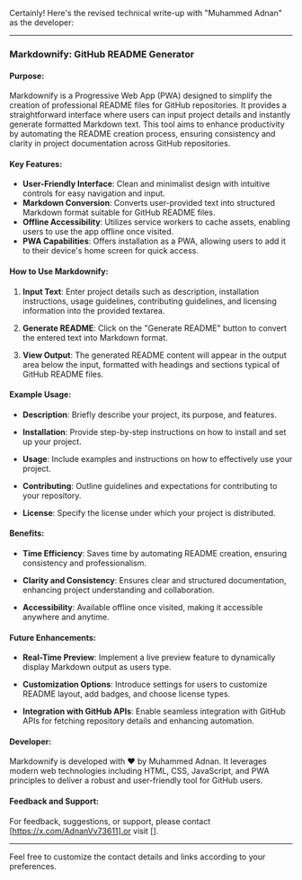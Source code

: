 Certainly! Here's the revised technical write-up with "Muhammed Adnan" as the developer:

---

### Markdownify: GitHub README Generator

#### Purpose:
Markdownify is a Progressive Web App (PWA) designed to simplify the creation of professional README files for GitHub repositories. It provides a straightforward interface where users can input project details and instantly generate formatted Markdown text. This tool aims to enhance productivity by automating the README creation process, ensuring consistency and clarity in project documentation across GitHub repositories.

#### Key Features:
- **User-Friendly Interface**: Clean and minimalist design with intuitive controls for easy navigation and input.
- **Markdown Conversion**: Converts user-provided text into structured Markdown format suitable for GitHub README files.
- **Offline Accessibility**: Utilizes service workers to cache assets, enabling users to use the app offline once visited.
- **PWA Capabilities**: Offers installation as a PWA, allowing users to add it to their device's home screen for quick access.

#### How to Use Markdownify:
1. **Input Text**: Enter project details such as description, installation instructions, usage guidelines, contributing guidelines, and licensing information into the provided textarea.
   
2. **Generate README**: Click on the "Generate README" button to convert the entered text into Markdown format.
   
3. **View Output**: The generated README content will appear in the output area below the input, formatted with headings and sections typical of GitHub README files.

#### Example Usage:
- **Description**: Briefly describe your project, its purpose, and features.
  
- **Installation**: Provide step-by-step instructions on how to install and set up your project.
  
- **Usage**: Include examples and instructions on how to effectively use your project.
  
- **Contributing**: Outline guidelines and expectations for contributing to your repository.
  
- **License**: Specify the license under which your project is distributed.

#### Benefits:
- **Time Efficiency**: Saves time by automating README creation, ensuring consistency and professionalism.
  
- **Clarity and Consistency**: Ensures clear and structured documentation, enhancing project understanding and collaboration.
  
- **Accessibility**: Available offline once visited, making it accessible anywhere and anytime.

#### Future Enhancements:
- **Real-Time Preview**: Implement a live preview feature to dynamically display Markdown output as users type.
  
- **Customization Options**: Introduce settings for users to customize README layout, add badges, and choose license types.
  
- **Integration with GitHub APIs**: Enable seamless integration with GitHub APIs for fetching repository details and enhancing automation.

#### Developer:
Markdownify is developed with ❤️ by Muhammed Adnan. It leverages modern web technologies including HTML, CSS, JavaScript, and PWA principles to deliver a robust and user-friendly tool for GitHub users.

#### Feedback and Support:
For feedback, suggestions, or support, please contact  [https://x.com/AdnanVv73611].or visit [].

---

Feel free to customize the contact details and links according to your preferences.
